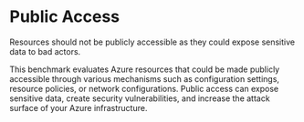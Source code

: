 # Public Access

Resources should not be publicly accessible as they could expose sensitive data to bad actors.

This benchmark evaluates Azure resources that could be made publicly accessible through various mechanisms such as configuration settings, resource policies, or network configurations. Public access can expose sensitive data, create security vulnerabilities, and increase the attack surface of your Azure infrastructure.
